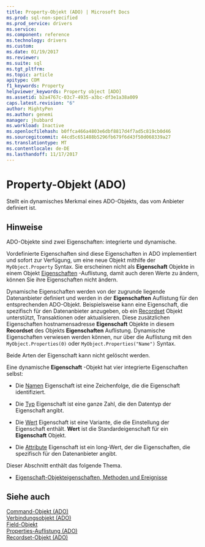 ```yaml
---
title: Property-Objekt (ADO) | Microsoft Docs
ms.prod: sql-non-specified
ms.prod_service: drivers
ms.service: 
ms.component: reference
ms.technology: drivers
ms.custom: 
ms.date: 01/19/2017
ms.reviewer: 
ms.suite: sql
ms.tgt_pltfrm: 
ms.topic: article
apitype: COM
f1_keywords: Property
helpviewer_keywords: Property object [ADO]
ms.assetid: b2a4767c-03c7-4935-a3bc-df3e1a38a009
caps.latest.revision: "6"
author: MightyPen
ms.author: genemi
manager: jhubbard
ms.workload: Inactive
ms.openlocfilehash: b0ffca466a4803e6dbf8817d4f7ad5c819cb0d46
ms.sourcegitcommit: 44cd5c651488b5296fb679f6d43f50d068339a27
ms.translationtype: MT
ms.contentlocale: de-DE
ms.lasthandoff: 11/17/2017
---
```

# <a name="property-object-ado"></a>Property-Objekt (ADO)
Stellt ein dynamisches Merkmal eines ADO-Objekts, das vom Anbieter definiert ist.  
  
## <a name="remarks"></a>Hinweise  
 ADO-Objekte sind zwei Eigenschaften: integrierte und dynamische.  
  
 Vordefinierte Eigenschaften sind diese Eigenschaften in ADO implementiert und sofort zur Verfügung, um eine neue Objekt mithilfe der `MyObject.Property` Syntax. Sie erscheinen nicht als **Eigenschaft** Objekte in einem Objekt [Eigenschaften](../../../ado/reference/ado-api/properties-collection-ado.md) -Auflistung, damit auch deren Werte zu ändern, können Sie ihre Eigenschaften nicht ändern.  
  
 Dynamische Eigenschaften werden von der zugrunde liegende Datenanbieter definiert und werden in der **Eigenschaften** Auflistung für den entsprechenden ADO-Objekt. Beispielsweise kann eine Eigenschaft, die spezifisch für den Datenanbieter anzugeben, ob ein [Recordset](../../../ado/reference/ado-api/recordset-object-ado.md) Objekt unterstützt, Transaktionen oder aktualisieren. Diese zusätzlichen Eigenschaften hostnamensadresse **Eigenschaft** Objekte in diesem **Recordset** des Objekts **Eigenschaften** Auflistung. Dynamische Eigenschaften verwiesen werden können, nur über die Auflistung mit den `MyObject.Properties(0)` oder `MyObject.Properties("Name")` Syntax.  
  
 Beide Arten der Eigenschaft kann nicht gelöscht werden.  
  
 Eine dynamische **Eigenschaft** -Objekt hat vier integrierte Eigenschaften selbst:  
  
-   Die [Namen](../../../ado/reference/ado-api/name-property-ado.md) Eigenschaft ist eine Zeichenfolge, die die Eigenschaft identifiziert.  
  
-   Die [Typ](../../../ado/reference/ado-api/type-property-ado.md) Eigenschaft ist eine ganze Zahl, die den Datentyp der Eigenschaft angibt.  
  
-   Die [Wert](../../../ado/reference/ado-api/value-property-ado.md) Eigenschaft ist eine Variante, die die Einstellung der Eigenschaft enthält. **Wert** ist die Standardeigenschaft für ein **Eigenschaft** Objekt.  
  
-   Die [Attribute](../../../ado/reference/ado-api/attributes-property-ado.md) Eigenschaft ist ein long-Wert, der die Eigenschaften, die spezifisch für den Datenanbieter angibt.  
  
 Dieser Abschnitt enthält das folgende Thema.  
  
-   [Eigenschaft-Objekteigenschaften, Methoden und Ereignisse](../../../ado/reference/ado-api/property-object-properties-methods-and-events.md)  
  
## <a name="see-also"></a>Siehe auch  
 [Command-Objekt (ADO)](../../../ado/reference/ado-api/command-object-ado.md)   
 [Verbindungsobjekt (ADO)](../../../ado/reference/ado-api/connection-object-ado.md)   
 [Field-Objekt](../../../ado/reference/ado-api/field-object.md)   
 [Properties-Auflistung (ADO)](../../../ado/reference/ado-api/properties-collection-ado.md)   
 [Recordset-Objekt (ADO)](../../../ado/reference/ado-api/recordset-object-ado.md)
